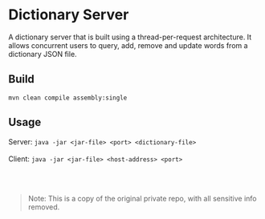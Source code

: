 # Dictionary Server
A dictionary server that is built using a thread-per-request architecture. It allows concurrent users to query, add, remove and update words from a dictionary JSON file.
## Build
`mvn clean compile assembly:single`

## Usage
 
Server: `java -jar <jar-file> <port> <dictionary-file>` 
<br></br>
Client: `java -jar <jar-file> <host-address> <port>`


<br><br/>
 > Note: This is a copy of the original private repo, with all sensitive info removed.
